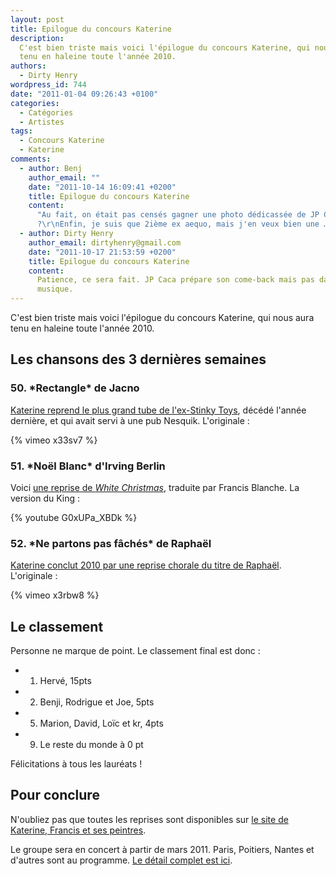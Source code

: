 ```yaml
---
layout: post
title: Epilogue du concours Katerine
description:
  C'est bien triste mais voici l'épilogue du concours Katerine, qui nous aura
  tenu en haleine toute l'année 2010.
authors:
  - Dirty Henry
wordpress_id: 744
date: "2011-01-04 09:26:43 +0100"
categories:
  - Catégories
  - Artistes
tags:
  - Concours Katerine
  - Katerine
comments:
  - author: Benj
    author_email: ""
    date: "2011-10-14 16:09:41 +0200"
    title: Epilogue du concours Katerine
    content:
      "Au fait, on était pas censés gagner une photo dédicassée de JP Caca
      ?\r\nEnfin, je suis que 2ième ex aequo, mais j'en veux bien une …"
  - author: Dirty Henry
    author_email: dirtyhenry@gmail.com
    date: "2011-10-17 21:53:59 +0200"
    title: Epilogue du concours Katerine
    content:
      Patience, ce sera fait. JP Caca prépare son come-back mais pas dans la
      musique.
---
```


C'est bien triste mais voici l'épilogue du concours Katerine, qui nous aura tenu
en haleine toute l'année 2010.

## Les chansons des 3 dernières semaines

<h3>50. *Rectangle* de Jacno</h3>

[Katerine reprend le plus grand tube de l'ex-Stinky Toys](http://www.katerinefrancisetsespeintres.com/rectangle.html),
décédé l'année dernière, et qui avait servi à une pub Nesquik. L'originale :

{% vimeo x33sv7 %}

<h3>51. *Noël Blanc* d'Irving Berlin</h3>

Voici
[une reprise de _White Christmas_](http://www.katerinefrancisetsespeintres.com/neige.html),
traduite par Francis Blanche. La version du King :

{% youtube G0xUPa_XBDk %}

<h3>52. *Ne partons pas fâchés* de Raphaël</h3>

[Katerine conclut 2010 par une reprise chorale du titre de Raphaël](http://www.katerinefrancisetsespeintres.com/fin.html).
L'originale :

{% vimeo x3rbw8 %}

## Le classement

Personne ne marque de point. Le classement final est donc :

- 1. Hervé, 15pts
- 2. Benji, Rodrigue et Joe, 5pts
- 5. Marion, David, Loïc et kr, 4pts
- 9. Le reste du monde à 0 pt

Félicitations à tous les lauréats !

## Pour conclure

N'oubliez pas que toutes les reprises sont disponibles sur
[le site de Katerine, Francis et ses peintres](http://www.katerinefrancisetsespeintres.com/).

Le groupe sera en concert à partir de mars 2011. Paris, Poitiers, Nantes et
d'autres sont au programme.
[Le détail complet est ici](http://www.katerinefrancisetsespeintres.com/concerts.html).
